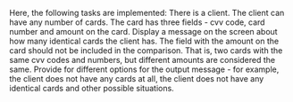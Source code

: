 Here, the following tasks are implemented:
There is a client. The client can have any number of cards. The card has three fields - cvv code, card number and amount on the card. Display a message on the screen about how many identical cards the client has. The field with the amount on the card should not be included in the comparison. That is, two cards with the same cvv codes and numbers, but different amounts are considered the same. Provide for different options for the output message - for example, the client does not have any cards at all, the client does not have any identical cards and other possible situations.
